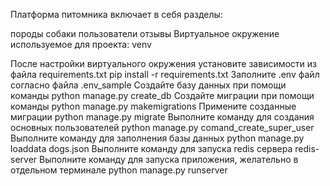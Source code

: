 Платформа питомника включает в себя разделы:

породы
собаки
пользователи
отзывы
Виртуальное окружение используемое для проекта: venv

После настройки виртуального окружения установите зависимости из файла requirements.txt
   pip install -r requirements.txt
Заполните .env файл согласно файла .env_sample
Создайте базу данных при помощи команды
python manage.py create_db
Создайте миграции при помощи команды
python manage.py makemigrations
Примените созданные миграции
python manage.py migrate
Выполните команду для создания основных пользователей
python manage.py comand_create_super_user
Выполните команду для заполнения базы данных
python manage.py loaddata dogs.json
Выполните команду для запуска redis сервера
redis-server
Выполните команду для запуска приложения, желательно в отдельном терминале
python manage.py runserver